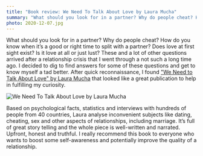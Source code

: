 ```yaml
---
title: "Book review: We Need To Talk About Love by Laura Mucha"
summary: "What should you look for in a partner? Why do people cheat? How do you know when it’s a good or right time to split with a partner? Does love at first sight exist? Is it love at all or just lust? These and a lot of other questions arrived after a relationship crisis that I went through a not such a long time ago. I decided to dig to find answers for some of these questions and get to know myself a tad better."
photo: 2020-12-07.jpg
---
```


What should you look for in a partner? Why do people cheat? How do you know when it’s a good or right time to split with a partner? Does love at first sight exist? Is it love at all or just lust? These and a lot of other questions arrived after a relationship crisis that I went through a not such a long time ago. I decided to dig to find answers for some of these questions and get to know myself a tad better. After quick reconnaissance, I found ["We Need to Talk About Love" by Laura Mucha](https://www.goodreads.com/book/show/53723048-we-need-to-talk-about-love) that looked like a great publication to help in fulfilling my curiosity.

![We Need To Talk About Love by Laura Mucha](/photos/2020-12-07-1.jpg)

Based on psychological facts, statistics and interviews with hundreds of people from 40 countries, Laura analyse inconvenient subjects like dating, cheating, sex and other aspects of relationships, including marriage. It’s full of great story telling and the whole piece is well-written and narrated. Upfront, honest and truthful. I really recommend this book to everyone who wants to boost some self-awareness and potentially improve the quality of a relationship.

